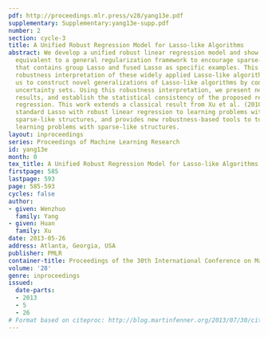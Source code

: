 ```yaml
---
pdf: http://proceedings.mlr.press/v28/yang13e.pdf
supplementary: Supplementary:yang13e-supp.pdf
number: 2
section: cycle-3
title: A Unified Robust Regression Model for Lasso-like Algorithms
abstract: We develop a unified robust linear regression model and show that it is
  equivalent to a general regularization framework to encourage sparse-like structure
  that contains group Lasso and fused Lasso as specific examples. This provides a
  robustness interpretation of these widely applied Lasso-like algorithms, and allows
  us to construct novel generalizations of Lasso-like algorithms by considering different
  uncertainty sets. Using this robustness interpretation, we present new sparsity
  results, and establish the statistical consistency of the proposed regularized linear
  regression. This work extends a classical result from Xu et al. (2010) that relates
  standard Lasso with robust linear regression to learning problems with more general
  sparse-like structures, and provides new robustness-based tools to to understand
  learning problems with sparse-like structures.
layout: inproceedings
series: Proceedings of Machine Learning Research
id: yang13e
month: 0
tex_title: A Unified Robust Regression Model for Lasso-like Algorithms
firstpage: 585
lastpage: 593
page: 585-593
cycles: false
author:
- given: Wenzhuo
  family: Yang
- given: Huan
  family: Xu
date: 2013-05-26
address: Atlanta, Georgia, USA
publisher: PMLR
container-title: Proceedings of the 30th International Conference on Machine Learning
volume: '28'
genre: inproceedings
issued:
  date-parts:
  - 2013
  - 5
  - 26
# Format based on citeproc: http://blog.martinfenner.org/2013/07/30/citeproc-yaml-for-bibliographies/
---
```

